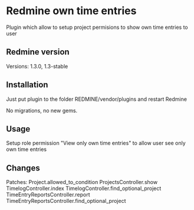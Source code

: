 # Redmine own time entries

Plugin which allow to setup project permisions to show own time entries to user


## Redmine version

Versions: 1.3.0, 1.3-stable


## Installation

Just put plugin to the folder REDMINE/vendor/plugins and restart Redmine

No migrations, no new gems.


## Usage

Setup role permission "View only own time entries" to allow user see only own time entries


## Changes

Patches:
  Project.allowed_to_condition
  ProjectsController.show
  TimelogController.index
  TimelogController.find_optional_project
  TimeEntryReportsController.report
  TimeEntryReportsController.find_optional_project
